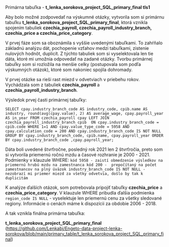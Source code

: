 Primárna tabuľka - **t_lenka_sorokova_project_SQL_primary_final tls1**

Aby bolo možné zodpovedať na výskumné otázky, vytvorila som si primárnu tabuľku **t_lenka_sorokova_project_SQL_primary_final**, ktorá vznikla spojením tabuliek **czechia_payroll, czechia_payroll_industry_branch, czechia_price a czechia_price_category**.

V prvej fáze som sa oboznámila s vyššie uvedenými tabuľkami. To zahŕňalo základnú analýzu dát, pochopenie vzťahov medzi tabuľkami, zistenie nulových hodnôt, duplicít. 
Z týchto tabuliek som si vyselektovala len tie dáta, ktoré mi umožnia odpovedať na zadané otázky.
Tvorbu primárnej tabuľky som si rozložila na menšie celky (postupovala som podľa výskumných otázok), ktoré som nakoniec spojila dohromady.

V prvej otázke sa rieši rast miezd v odvetviach v priebehu rokov. 
Vychádzala som z tabuliek **czechia_payroll** a **czechia_payroll_industry_branch**.

Výsledok prvej časti primárnej tabuľky:

`SELECT
	cpay.industry_branch_code AS industry_code,
	cpib.name AS industry,
	round(avg(cpay.value), 2) AS average_wage,
	cpay.payroll_year AS in_year
FROM czechia_payroll cpay
LEFT JOIN czechia_payroll_industry_branch cpib 
	ON cpay.industry_branch_code = cpib.code
WHERE 1=1
	AND cpay.value_type_code = 5958
	AND cpay.calculation_code = 200
	AND cpay.industry_branch_code IS NOT NULL
GROUP BY cpay.industry_branch_code,
	 cpib.name,
	 cpay.payroll_year
ORDER BY cpay.industry_branch_code ,cpay.payroll_year;`
		 
Dáta boli uvedené štvrťročne, posledný rok 2021 len 2 štvrťročia, preto som si vytvorila priemernú ročnú mzdu a časové rozhranie je 2000 - 2021.  
Podmienky v klauzule WHERE:
`kód 5958 - zaistí obmedzenie výsledkov na priemernú hrubú mzdu na zamestnanca
kód 200 -  prepočítaný na počet zamestnancov na plný úväzok
industry_branch_code IS NOT NULL - nezobrazí mi priemer miezd za všetky odvetvia, došlo by tak k duplicitám`

K analýze ďalších otázok, som potrebovala pripojiť tabuľky **czechia_price** a **czechia_price_category**. 
V klauzule WHERE pribudla ďalšia podmienka `region_code IS NULL` - vyselektuje len priemernú cenu za všetky sledované regiony.
Informácie o cenách máme k dispozícii za obdobie 2006 - 2018.

A tak vznikla finálna primárna tabuľka:

**t_lenka_sorokova_project_SQL_primary_final** (https://github.com/Lenkabj/Engeto-data-project-lenka-sorokova/blob/main/primary_table/t_lenka_sorokova_project_SQL_primary_final)
